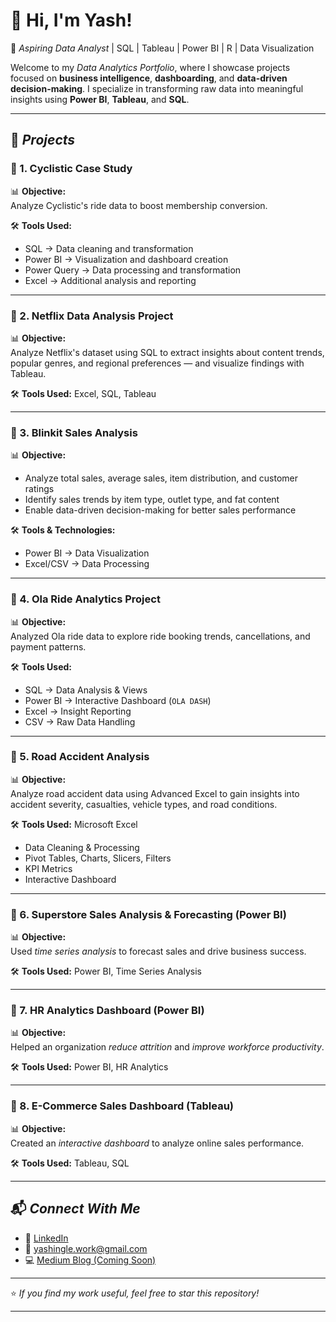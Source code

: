 # 👋 Hi, I'm Yash!  

🚀 *Aspiring Data Analyst* | SQL | Tableau | Power BI | R | Data Visualization  

Welcome to my *Data Analytics Portfolio*, where I showcase projects focused on **business intelligence**, **dashboarding**, and **data-driven decision-making**. I specialize in transforming raw data into meaningful insights using **Power BI**, **Tableau**, and **SQL**.

---

## 📁 *Projects*  

### 📌 1. Cyclistic Case Study  
📊 **Objective:**  
Analyze Cyclistic's ride data to boost membership conversion.  

🛠️ **Tools Used:**  
- SQL → Data cleaning and transformation  
- Power BI → Visualization and dashboard creation  
- Power Query → Data processing and transformation  
- Excel → Additional analysis and reporting  

---

### 📌 2. Netflix Data Analysis Project  
📊 **Objective:**  
Analyze Netflix's dataset using SQL to extract insights about content trends, popular genres, and regional preferences — and visualize findings with Tableau.  

🛠️ **Tools Used:** Excel, SQL, Tableau    

---

### 📌 3. Blinkit Sales Analysis  
📊 **Objective:**  
- Analyze total sales, average sales, item distribution, and customer ratings  
- Identify sales trends by item type, outlet type, and fat content  
- Enable data-driven decision-making for better sales performance  

🛠️ **Tools & Technologies:**  
- Power BI → Data Visualization  
- Excel/CSV → Data Processing  

---

### 📌 4. Ola Ride Analytics Project  
📊 **Objective:**  
Analyzed Ola ride data to explore ride booking trends, cancellations, and payment patterns.  
 
🛠️ **Tools Used:**  
- SQL → Data Analysis & Views  
- Power BI → Interactive Dashboard (`OLA DASH`)  
- Excel → Insight Reporting  
- CSV → Raw Data Handling  

---

### 📌 5. Road Accident Analysis  
📊 **Objective:**  
Analyze road accident data using Advanced Excel to gain insights into accident severity, casualties, vehicle types, and road conditions.  

🛠️ **Tools Used:** Microsoft Excel  
- Data Cleaning & Processing  
- Pivot Tables, Charts, Slicers, Filters  
- KPI Metrics  
- Interactive Dashboard  

---

### 📌 6. Superstore Sales Analysis & Forecasting (Power BI)  
📊 **Objective:**  
Used *time series analysis* to forecast sales and drive business success.  

🛠️ **Tools Used:** Power BI, Time Series Analysis    

---

### 📌 7. HR Analytics Dashboard (Power BI)  
📊 **Objective:**  
Helped an organization *reduce attrition* and *improve workforce productivity*.  

🛠️ **Tools Used:** Power BI, HR Analytics   

---

### 📌 8. E-Commerce Sales Dashboard (Tableau)  
📊 **Objective:**  
Created an *interactive dashboard* to analyze online sales performance.  

🛠️ **Tools Used:** Tableau, SQL  

---

## 📬 *Connect With Me*  
- 🔗 [LinkedIn](https://www.linkedin.com/in/yashingle24)  
- 📧 yashingle.work@gmail.com  
- 💻 [Medium Blog (Coming Soon)](#)  

---

⭐ *If you find my work useful, feel free to star this repository!*  

--- 
